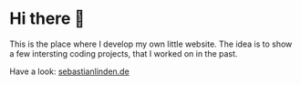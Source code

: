 # Hi there 👋

This is the place where I develop my own little website. The idea is to show a few intersting coding projects, that I worked on in the past.

Have a look: <a href=http://sebastianlinden.de target="_blank">sebastianlinden.de</a>


<!--
**sebastian-linden/sebastian-linden** is a ✨ _special_ ✨ repository because its `README.md` (this file) appears on your GitHub profile.

Here are some ideas to get you started:

- 🔭 I’m currently working on ...
- 🌱 I’m currently learning ...
- 👯 I’m looking to collaborate on ...
- 🤔 I’m looking for help with ...
- 💬 Ask me about ...
- 📫 How to reach me: ...
- 😄 Pronouns: ...
- ⚡ Fun fact: ...
-->
